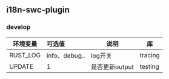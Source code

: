 ## i18n-swc-plugin

### develop

| 环境变量     | 可选值          | 说明         | 库          |
|----------|:-------------|------------|------------|
| RUST_LOG | info、debug.. | log开关      | tracing |
| UPDATE   | 1            | 是否更新output | testing    |



